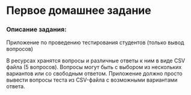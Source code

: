 # Первое домашнее задание

### Описание задания:

Приложение по проведению тестирования студентов (только вывод вопросов)

В ресурсах хранятся вопросы и различные ответы к ним в виде CSV файла (5 вопросов).
Вопросы могут быть с выбором из нескольких вариантов или со свободным ответом.
Приложение должно просто вывести вопросы теста из CSV-файла с возможными вариантами ответа.
